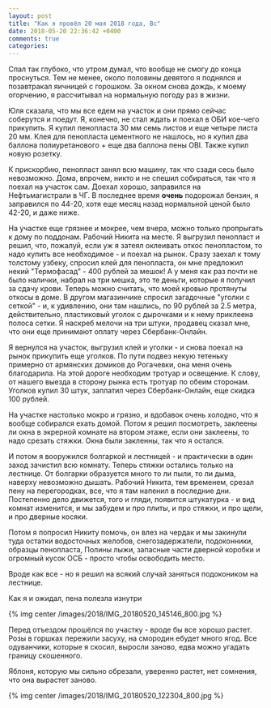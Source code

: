 ```yaml
---
layout: post
title: "Как я провёл 20 мая 2018 года, Вс"
date: 2018-05-20 22:36:42 +0400
comments: true
categories: 
---
```

Спал так глубоко, что утром думал, что вообще не смогу до конца проснуться. Тем не менее, около половины девятого я поднялся и позавтракал яичницей с горошком. За окном снова дождь, к моему огорчению, я рассчитывал на нормальную погоду раз в жизни.

Юля сказала, что мы все едем на участок и они прямо сейчас соберутся и поедут. Я, конечно, не стал ждать и поехал в ОБИ кое-чего прикупить. Я купил пенопласта 30 мм семь листов и еще четыре листа 20 мм. Клея для пенопласта цементного не нашлось, но я купил два баллона полиуретанового + еще два баллона пены OBI. Также купил новую розетку.

К прискорбию, пенопласт занял всю машину, так что сзади сесь было невозможно. Дома, впрочем, никто и не спешил собираться, так что я поехал на участок сам. Доехал хорошо, заправился на Нефтьмагистрали в ЧГ. В последнее время **очень** подорожал бензин, я заправился по 44-20, хотя еще месяц назад нормальной ценой было 42-20, и даже ниже.

На участке еще грязнее и мокрее, чем вчера, можно только пропрыгать к дому по поддонам. Рабочий Никита на месте. Я выгрузил пенопласт и решил, что, пожалуй, если уж я затеял оклеивать откос пенопластом, то надо купить все необходимое - и поехал на рынок. Сразу заехал к тому толстому узбеку, спросил клей для пенопласта, он мне предложил некий "Термофасад" - 400 рублей за мешок! А у меня как раз почти не было налички, набрал на три мешка, это те деньги, которые я получил за сдачу крови. Теперь можно считать, что моей кровью протянуты откосы в доме. В другом магазинчике спросил загадочные "уголки с сеткой" - и, к удивлению, они там нашлись, по 90 рублей за 2.5 метра, действительно, пластиковый уголок с дырочками и к нему приклеена полоса сетки. Я наскреб мелочи на три штуки, продавец сказал мне, что они еще принимают оплату через Сбербанк-Онлайн.

Я вернулся на участок, выгрузил клей и уголки - и снова поехал на рынок прикупить еще уголков. По пути подвез некую тетеньку примерно от армянских домиков до Рогачевки, она меня очень благодарила. На этой дороге необходим тротуар и освещение. К слову, от нашего выезда в сторону рынка есть тротуар по обеим сторонам. Уголков купил 30 штук, заплатил через Сбербанк-Онлайн, еще скидка 100 рублей.

На участке настолько мокро и грязно, и вдобавок очень холодно, что я вообще собирался ехать домой. Потом я решил посмотреть, заклеены ли окна в экрерной комнате на втором этаже, если они заклеены, то надо срезать стяжки. Окна были закленны, так что я остался.

И потом я вооружился болгаркой и лестницей - и практически в один заход зачистил всю комнату. Теперь стяжки остались только на лестнице. От болгарки образуется много то ли пыли, то ли дыма, наверху невозможно дышать. Рабочий Никита, тем временем, срезал пену на перегородках, все, что я там напенил в последние дни. Постепенно дело движется, того и гляди, появится штукатурка - и вид комнат изменится, и мы забудем и про плиты, и про стяжки, и про щели, и про дверные косяки.

Потом я попросил Никиту помочь, он влез на чердак и мы закинули туда остатки водосточных желобов, снегозадержатели, подоконники, образцы пенопласта, Полины лыжи, запасные части дверной коробки и огромный кусок ОСБ - просто чтобы освободить место.

Вроде как все - но я решил на всякий случай заняться подокоником на лестнице.

Как я и ожидал, пена полезла изнутри

{% img center /images/2018/IMG_20180520_145146_800.jpg %}


Перед отъездом прошёлся по участку - вроде бы все хорошо растет. Розы в горшках пережили засуху, на смородин ебудет много ягод. Все одуванчики, которые я скосил, выросли заново, едва можно угадать границу скошенного.


Яблоня, которую мы сильно обрезали, уверенно растет, нет сомнения, что она вырастет заново.

{% img center /images/2018/IMG_20180520_122304_800.jpg %}
